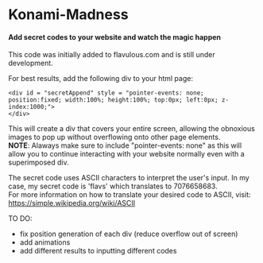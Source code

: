 # Konami-Madness
<h4>Add secret codes to your website and watch the magic happen</h4>

This code was initially added to flavulous.com and is still under development.

For best results, add the following div to your html page:
<pre><code>&lt;div id = "secretAppend" style = "pointer-events: none; position:fixed; width:100%; height:100%; top:0px; left:0px; z-index:1000;"&gt;
&lt;/div&gt;
</code></pre>

This will create a div that covers your entire screen, allowing the obnoxious images to pop up without overflowing onto other page elements. <br>
<b>NOTE</b>: Alaways make sure to include "pointer-events: none" as this will allow you to continue interacting with your website normally even with a superimposed div.

The secret code uses ASCII characters to interpret the user's input. In my case, my secret code is 'flavs' which translates to 7076658683.<br>
For more information on how to translate your desired code to ASCII, visit: https://simple.wikipedia.org/wiki/ASCII

TO DO: 
 - fix position generation of each div (reduce overflow out of screen)
 - add animations
 - add different results to inputting different codes

